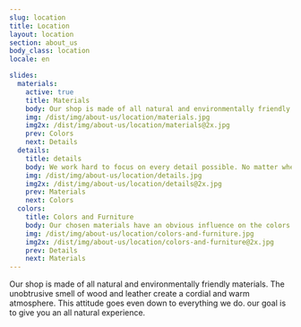 ```yaml
---
slug: location
title: Location
layout: location
section: about_us
body_class: location
locale: en

slides:
  materials:
    active: true
    title: Materials
    body: Our shop is made of all natural and environmentally friendly materials. The unobtrusive smell of wood and leather create a cordial and warm atmosphere. This attitude goeas along with everything we do. Our goal is to give you an all natural experience.
    img: /dist/img/about-us/location/materials.jpg
    img2x: /dist/img/about-us/location/materials@2x.jpg
    prev: Colors
    next: Details
  details:
    title: details
    body: We work hard to focus on every detail possible. No matter whether it’s your cut and color or custom handcrafted details in our shop. You will notice fine touches you can’t see anywhere else. Our handrails, wardrobe and beautiful wooden decoration are made by an local carpenter exclusively for head stories.
    img: /dist/img/about-us/location/details.jpg
    img2x: /dist/img/about-us/location/details@2x.jpg
    prev: Materials
    next: Colors
  colors:
    title: Colors and Furniture
    body: Our chosen materials have an obvious influence on the colors and furniture within the shop. head stories unobtrusive and minimalist but still premium interior facilitate our goal to reduce everything down to the essential parts. You will love our unique, cordial and warm atmosphere.
    img: /dist/img/about-us/location/colors-and-furniture.jpg
    img2x: /dist/img/about-us/location/colors-and-furniture@2x.jpg
    prev: Details
    next: Materials
---
```


Our shop is made of all natural and environmentally friendly materials. The unobtrusive smell of wood and leather create a cordial and warm atmosphere. This attitude goes even down to everything we do. our goal is to give you an all natural experience.
